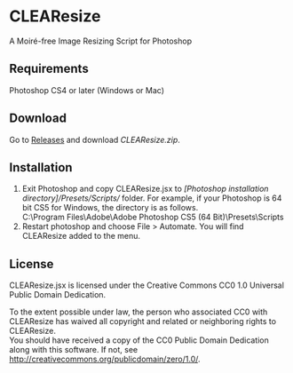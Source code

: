 # CLEAResize
A Moiré-free Image Resizing Script for Photoshop

## Requirements
Photoshop CS4 or later (Windows or Mac)

## Download
Go to [Releases](https://github.com/glassonion0323/CLEAResize/releases) and download *CLEAResize.zip*.

## Installation
1. Exit Photoshop and copy CLEAResize.jsx to *[Photoshop installation directory]/Presets/Scripts/* folder. For example, if your Photoshop is 64 bit CS5 for Windows, the directory is as follows.  
C:\\Program Files\\Adobe\\Adobe Photoshop CS5 (64 Bit)\\Presets\\Scripts
2. Restart photoshop and choose File \> Automate. You will find CLEAResize added to the menu.

## License
CLEAResize.jsx is licensed under the Creative Commons CC0 1.0 Universal Public Domain Dedication.

To the extent possible under law, the person who associated CC0 with CLEAResize has waived all copyright and related or neighboring rights to CLEAResize.  
You should have received a copy of the CC0 Public Domain Dedication along with this software. If not, see <http://creativecommons.org/publicdomain/zero/1.0/>.
